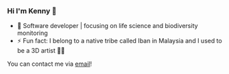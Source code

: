 ### Hi I'm Kenny 👋

- 💼 Software developer | focusing on life science and biodiversity monitoring
- ⚡ Fun fact: I belong to a native tribe called Iban in Malaysia and I used to be a 3D artist 🧑‍🎨

You can contact me via <a href="mailto:k3nnywilliam@gmail.com" >email</a>!
